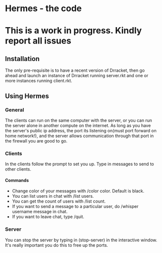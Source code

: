 # Hermes - the code
# This is a work in progress. Kindly report all issues
## Installation

The only pre-requisite is to have a recent version of Drracket, then go ahead
and launch an instance of Drracket running server.rkt and one or more
instances running client.rkt.

## Using Hermes

### General

The clients can run on the same computer with the server, or you can run the
server alone in another compute on the internet. As long as you have the
server's public ip address, the port its listening on(must port forward on home
network!), and the server allows communication through that port in the firewall
you are good to go.

### Clients

In the clients follow the prompt to set you up. Type in messages to send to
other clients.

#### Commands
* Change color of your messages with /color color. Default is black.
* You can list users in chat with /list users. 
* You can get the count of users with /list count. 
* If you want to send a message to a particular user, do /whisper username message in chat.
* If you want to leave chat, type /quit. 

### Server

You can stop the server by typing in (stop-server) in the interactive window.
It's really important you do this to free up the ports.
